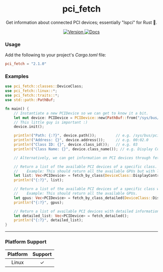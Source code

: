 <div align="center">
<h1>pci_fetch</h1>

Get information about connected PCI devices; essentially "lspci" for Rust 🦀.


<a href="https://crates.io/crates/pci_fetch">
    <img src="https://img.shields.io/crates/v/pci_fetch" alt="Version" />
</a>

<a href="https://docs.rs/crate/pci_fetch/">
    <img src="https://docs.rs/pci_fetch/badge.svg" alt="Docs" />
</a>

</div>

### Usage

Add the following to your project's *Cargo.toml* file:

```toml
pci_fetch = "2.1.0"
```

### Examples

```rust
use pci_fetch::classes::DeviceClass;
use pci_fetch::linux::*;
use pci_fetch::traits::*;
use std::path::PathBuf;

fn main() {
    // Instantiate a new PCIDevice so we can get to know it a bit.
    let mut device: PCIDevice = PCIDevice::new(PathBuf::from("/sys/bus/pci/devices/0000:00:02.0"));
    // This little guy is important :)
    device.init();

    println!("Path: {:?}", device.path());         // e.g. /sys/bus/pci/devices/0000:00:02.0
    println!("Address: {}", device.address());     // e.g. 00:02.0
    println!("Class ID: {}", device.class_id());   // e.g. 03
    println!("Class Name: {}", device.class_name()); // e.g. Display Controller

    // Alternatively, we can get information on PCI devices through fetching them in bulk!

    // Return a list of the available PCI devices of a specific class.
    //    Example: This should return all the available GPUs but with little amount of information.
    let list: Vec<PCIDevice> = fetch_by_class(DeviceClass::DisplayController);
    println!("{:?}", list);

    // Return a list of the available PCI devices of a specific class with detailed information.
    //    Example: This should return all the available GPUs.
    let gpus: Vec<PCIDevice> = fetch_by_class_detailed(DeviceClass::DisplayController);
    println!("{:?}", gpus);

    // Return a list of available PCI devices with detailed information.
    let detailed_list: Vec<PCIDevice> = fetch_detailed();
    println!("{:?}", detailed_list);
}

```

---

### Platform Support

| Platform  | Support |
| :-------: | :-----: |
| Linux     |    ✓    |
